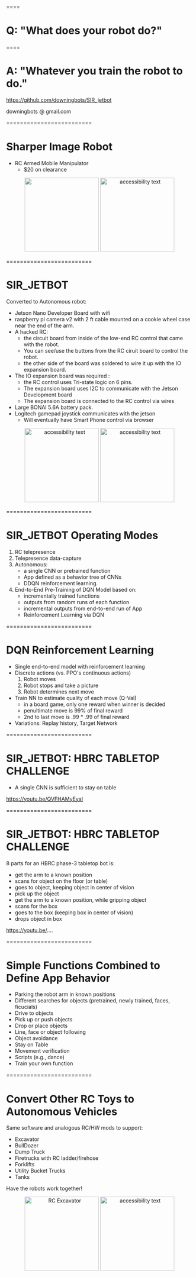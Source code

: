 ====


# Q: "What does your robot do?"  

====

# A: "Whatever you train the robot to do."


https://github.com/downingbots/SIR_jetbot

downingbots @ gmail.com

=========================

# Sharper Image Robot 

 - RC Armed Mobile Manipulator 
    - $20 on clearance

<p align="center">
  <img src="https://github.com/downingbots/SIR_jetbot/blob/master/ReadMeImages/sharper_image_robot.jpg" width="200 title="Sharper Image Robot">
  <img src="https://github.com/downingbots/SIR_jetbot/blob/master/ReadMeImages/sharper_image_robot2.jpg" width="200" alt="accessibility text">
</p>
                                                                                                                                             
=========================

# SIR_JETBOT

Converted to Autonomous robot:
  - Jetson Nano Developer Board with wifi
  - raspberry pi camera v2 with 2 ft cable mounted on a cookie wheel case near the end of the arm.
  - A hacked RC:
     - the circuit board from inside of the low-end RC control that came with the robot.
     - You can see/use the buttons from the RC ciruit board to control the robot.
     - the other side of the board was soldered to wire it up with the IO expansion board.
  - The IO expansion board was required :
     - the RC control uses Tri-state logic on 6 pins.
     - The expansion board uses I2C to communicate with the Jetson Development board
     - The expansion board is connected to the RC control via wires
  - Large BONAI 5.6A battery pack.
  - Logitech gamepad joystick communicates with the jetson
     - Will eventually have Smart Phone control via browser

<p align="center">
  <img src="https://github.com/downingbots/SIR_jetbot/blob/master/ReadMeImages/Sir_jetbot1.jpg" width="200" alt="accessibility text">
  <img src="https://github.com/downingbots/SIR_jetbot/blob/master/ReadMeImages/Sir_jetbot2.jpg" width="200" alt="accessibility text">
</p>

=========================

# SIR_JETBOT Operating Modes

1. RC telepresence
2. Telepresence data-capture 
3. Autonomous:
    - a single CNN or pretrained function
    - App defined as a behavior tree of CNNs
    - DDQN reinforcement learning. 
4. End-to-End Pre-Training of DQN Model based on:
    - incrementally trained functions
    - outputs from random runs of each function
    - incremental outputs from end-to-end run of App
    - Reinforcement Learning via DQN

=========================

# DQN Reinforcement Learning

 - Single end-to-end model with reinforcement learning
 - Discrete actions (vs. PPO's continuous actions)
    1. Robot moves
    2. Robot stops and take a picture
    3. Robot determines next move
- Train NN to estimate quality of each move (Q-Val)
  - in a board game, only one reward when winner is decided
  - penultimate move is 99% of final reward
  - 2nd to last move is .99 * .99 of final reward
- Variations: Replay history, Target Network
 
=========================

# SIR_JETBOT: HBRC TABLETOP CHALLENGE

- A single CNN is sufficient to stay on table

https://youtu.be/QVFHAMyEyaI

=========================

# SIR_JETBOT: HBRC TABLETOP CHALLENGE

8 parts for an HBRC phase-3 tabletop bot is:
 - get the arm to a known position
 - scans for object on the floor (or table)
 - goes to object, keeping object in center of vision
 - pick up the object
 - get the arm to a known position, while gripping object
 - scans for the box
 - goes to the box (keeping box in center of vision)
 - drops object in box

https://youtu.be/....

=========================

# Simple Functions Combined to Define App Behavior

 - Parking the robot arm in known positions
 - Different searches for objects (pretrained, newly trained, faces, ficucials)
 - Drive to objects
 - Pick up or push objects
 - Drop or place objects
 - Line, face or object following
 - Object avoidance
 - Stay on Table 
 - Movement verification
 - Scripts (e.g., dance)
 - Train your own function

=========================

# Convert Other RC Toys to Autonomous Vehicles

Same software and analogous RC/HW mods to support: 
 - Excavator
 - BullDozer
 - Dump Truck
 - Firetrucks with RC ladder/firehose
 - Forklifts
 - Utility Bucket Trucks
 - Tanks

Have the robots work together!

<p align="center">
  <img src="https://github.com/downingbots/SIR_jetbot/blob/master/ReadMeImages/excavator.jpg" width="200" title="RC Excavator">
  <img src="https://github.com/downingbots/SIR_jetbot/blob/master/ReadMeImages/bulldozer.jpg" width="200" alt="accessibility text">
</p>
